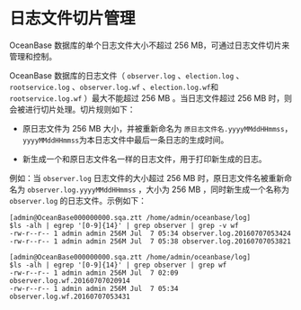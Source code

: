 日志文件切片管理
=============================

OceanBase 数据库的单个日志文件大小不超过 256 MB，可通过日志文件切片来管理和控制。

OceanBase 数据库的日志文件（ `observer.log` 、`election.log` 、`rootservice.log` 、`observer.log.wf` 、`election.log.wf`和 `rootservice.log.wf` ）最大不能超过 256 MB 。当日志文件超过 256 MB 时，则会被进行切片处理。切片规则如下：

* 原日志文件为 256 MB 大小，并被重新命名为 `原日志文件名.yyyyMMddHHmmss`，`yyyyMMddHHmmss`为本日志文件中最后一条日志的生成时间。

* 新生成一个和原日志文件名一样的日志文件，用于打印新生成的日志。

例如：当 `observer.log` 日志文件的大小超过 256 MB 时，原日志文件名被重新命名为 `observer.log.yyyyMMddHHmmss` ，大小为 256 MB ，同时新生成一个名称为 `observer.log` 的日志文件。示例如下：

```shell
[admin@OceanBase000000000.sqa.ztt /home/admin/oceanbase/log] 
$ls -alh | egrep '[0-9]{14}' | grep observer | grep -v wf 
-rw-r--r-- 1 admin admin 256M Jul  7 05:34 observer.log.20160707053424 
-rw-r--r-- 1 admin admin 256M Jul  7 05:38 observer.log.20160707053821 

[admin@OceanBase000000000.sqa.ztt /home/admin/oceanbase/log] 
$ls -alh | egrep '[0-9]{14}' | grep observer | grep wf 
-rw-r--r-- 1 admin admin 256M Jul  7 02:09 observer.log.wf.20160707020914
-rw-r--r-- 1 admin admin 256M Jul  7 05:34 observer.log.wf.20160707053431
```
